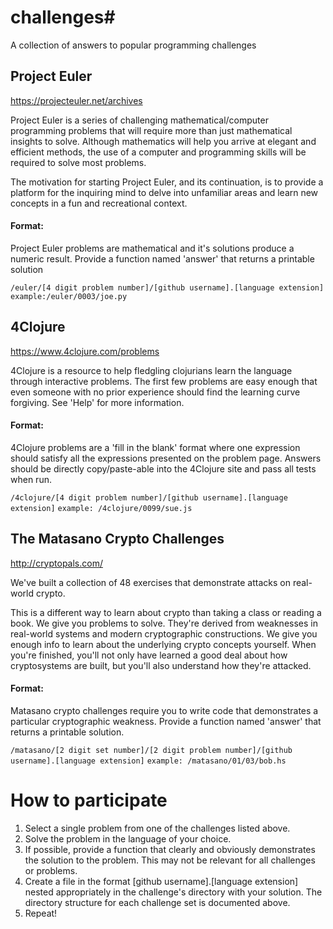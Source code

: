 # challenges#
A collection of answers to popular programming challenges

Project Euler
-------------
https://projecteuler.net/archives

Project Euler is a series of challenging mathematical/computer programming problems that will require more than just mathematical insights to solve. Although mathematics will help you arrive at elegant and efficient methods, the use of a computer and programming skills will be required to solve most problems.

The motivation for starting Project Euler, and its continuation, is to provide a platform for the inquiring mind to delve into unfamiliar areas and learn new concepts in a fun and recreational context.

#### Format:
Project Euler problems are mathematical and it's solutions produce a numeric result. Provide a function named 'answer' that returns a printable solution

`/euler/[4 digit problem number]/[github username].[language extension]`
`example:/euler/0003/joe.py`

4Clojure
--------
https://www.4clojure.com/problems

4Clojure is a resource to help fledgling clojurians learn the language through interactive problems. The first few problems are easy enough that even someone with no prior experience should find the learning curve forgiving. See 'Help' for more information.

#### Format:
4Clojure problems are a 'fill in the blank' format where one expression should satisfy all the expressions presented on the problem page. Answers should be directly copy/paste-able into the 4Clojure site and pass all tests when run.

`/4clojure/[4 digit problem number]/[github username].[language extension]`
`example: /4clojure/0099/sue.js`

The Matasano Crypto Challenges
------------------------------
http://cryptopals.com/

We've built a collection of 48 exercises that demonstrate attacks on real-world crypto.

This is a different way to learn about crypto than taking a class or reading a book. We give you problems to solve. They're derived from weaknesses in real-world systems and modern cryptographic constructions. We give you enough info to learn about the underlying crypto concepts yourself. When you're finished, you'll not only have learned a good deal about how cryptosystems are built, but you'll also understand how they're attacked.

#### Format:
Matasano crypto challenges require you to write code that demonstrates a particular cryptographic weakness. Provide a function named 'answer' that returns a printable solution.

`/matasano/[2 digit set number]/[2 digit problem number]/[github username].[language extension]`
`example: /matasano/01/03/bob.hs`


# How to participate

1. Select a single problem from one of the challenges listed above.
2. Solve the problem in the language of your choice.
3. If possible, provide a function that clearly and obviously demonstrates the solution to the problem. This may not be relevant for all challenges or problems.
4. Create a file in the format [github username].[language extension] nested appropriately in the challenge's directory with your solution. The directory structure for each challenge set is documented above.
5. Repeat!
